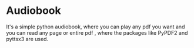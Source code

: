 # Audiobook
It's a simple python audiobook, where you can play any pdf you want and you can read any page or entire pdf , where the packages like PyPDF2 and pyttsx3  are used.
